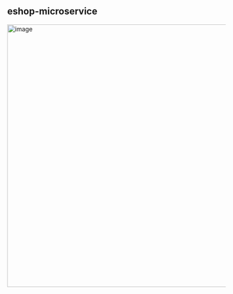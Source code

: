 ## eshop-microservice
<img width="1582" height="606" alt="image" src="https://github.com/user-attachments/assets/50d5dcf2-1d06-4c63-b36e-cc258c023324" />
